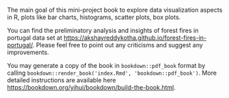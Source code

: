 The main goal of this mini-project book to explore data visualization aspects in R, plots like bar charts, histograms, scatter plots, box plots.

You can find the preliminatory analysis and insights of forest fires in portugal data set at https://akshayreddykotha.github.io/forest-fires-in-portugal/. Please feel free to point out any criticisms and suggest any improvements.

You may generate a copy of the book in `bookdown::pdf_book` format by calling `bookdown::render_book('index.Rmd', 'bookdown::pdf_book')`. More detailed instructions are available here https://bookdown.org/yihui/bookdown/build-the-book.html.


